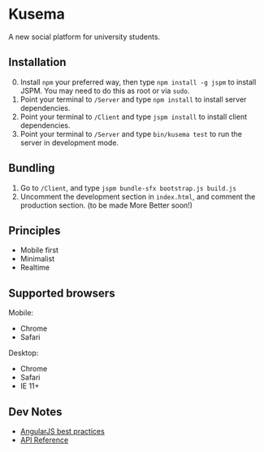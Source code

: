 # Kusema
A new social platform for university students.

## Installation
0. Install `npm` your preferred way, then type `npm install -g jspm` to install JSPM. You may need to do this as root or via `sudo`.
1. Point your terminal to `/Server` and type `npm install` to install server dependencies.
2. Point your terminal to `/Client` and type `jspm install` to install client dependencies.
3. Point your terminal to `/Server` and type `bin/kusema test` to run the server in development mode.

## Bundling
1. Go to `/Client`, and type `jspm bundle-sfx bootstrap.js build.js`
2. Uncomment the development section in `index.html`, and comment the production section. (to be made More Better soon!)

## Principles
- Mobile first
- Minimalist
- Realtime

## Supported browsers

Mobile:
- Chrome
- Safari
 
Desktop:
- Chrome
- Safari
- IE 11+

## Dev Notes
- [AngularJS best practices](https://github.com/mgechev/angularjs-style-guide)
- [API Reference](https://github.com/nathansherburn/kusema/wiki/API-Reference)
